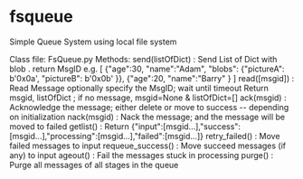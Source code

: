 # fsqueue
Simple Queue System using local file system

Class file:
    FsQueue.py 
Methods:
    send(listOfDict)    : Send List of Dict with blob . return MsgID
                       e.g. [
                                {"age":30, "name":"Adam", "blobs": {"pictureA": b'0x0a', "pictureB": b'0x0b' }},
                                {"age":20, "name":"Barry" }
                            ]
    read([msgid])       : Read Message optionally specify the MsgID; wait until timeout
                            Return     msgid, listOfDict     ; if no message, msgid=None & listOfDict=[]
    ack(msgid)          : Acknowledge the message; either delete or move to success -- depending on initialization
    nack(msgid)         : Nack the message; and the message will be moved to failed
    getlist()           : Return {"input":[msgid...],"success":[msgid...],"processing":[msgid...],"failed":[msgid...]}
    retry_failed()      : Move failed messages to input
    requeue_success()   : Move succeed messages (if any) to input
    ageout()            : Fail the messages stuck in processing
    purge()             : Purge all messages of all stages in the queue 


